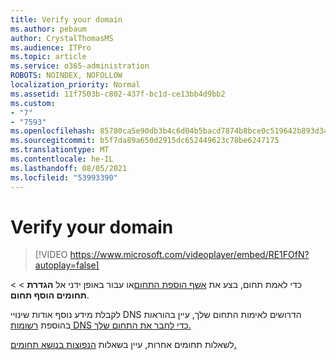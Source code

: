 ```yaml
---
title: Verify your domain
ms.author: pebaum
author: CrystalThomasMS
ms.audience: ITPro
ms.topic: article
ms.service: o365-administration
ROBOTS: NOINDEX, NOFOLLOW
localization_priority: Normal
ms.assetid: 11f7503b-c802-437f-bc1d-ce13bb4d9bb2
ms.custom:
- "7"
- "7593"
ms.openlocfilehash: 85780ca5e90db3b4c6d04b5bacd7874b8bce0c519642b893d34bc873dc689c83
ms.sourcegitcommit: b5f7da89a650d2915dc652449623c78be6247175
ms.translationtype: MT
ms.contentlocale: he-IL
ms.lasthandoff: 08/05/2021
ms.locfileid: "53993390"
---
```

# <a name="verify-your-domain"></a>Verify your domain

> [!VIDEO https://www.microsoft.com/videoplayer/embed/RE1FOfN?autoplay=false]

כדי לאמת תחום, בצע את [אשף הוספת התחום](https://admin.microsoft.com/Adminportal#/Domains/Wizard)או עבור באופן ידני אל **הגדרת**  >    >  **תחומים הוסף תחום**.

לקבלת מידע נוסף אודות שינויי DNS הדרושים לאימות התחום שלך, עיין בהוראות בהוספת [רשומות DNS כדי לחבר את התחום שלך.](https://docs.microsoft.com/microsoft-365/admin/get-help-with-domains/create-dns-records-at-any-dns-hosting-provider)

לשאלות תחומים אחרות, עיין בשאלות [הנפוצות בנושא תחומים.](https://docs.microsoft.com/microsoft-365/admin/setup/domains-faq)
